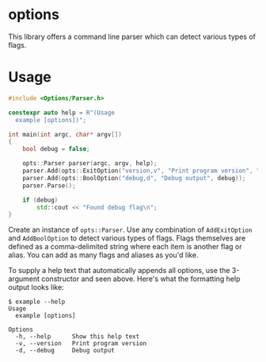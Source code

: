 # options

This library offers a command line parser which can detect various types of flags.

# Usage

```cpp
#include <Options/Parser.h>

constexpr auto help = R"(Usage
  example [options])";

int main(int argc, char* argv[])
{
    bool debug = false;

    opts::Parser parser(argc, argv, help);
    parser.Add(opts::ExitOption("version,v", "Print program version", "v0.0.0"));
    parser.Add(opts::BoolOption("debug,d", "Debug output", debug));
    parser.Parse();

    if (debug)
        std::cout << "Found debug flag\n";
}
```

Create an instance of `opts::Parser`. Use any combination of `AddExitOption` and `AddBoolOption` to detect various types of flags. Flags themselves are defined as a comma-delimited string where each item is another flag or alias. You can add as many flags and aliases as you'd like.

To supply a help text that automatically appends all options, use the 3-argument constructor and seen above. Here's what the formatting help output looks like:

```
$ example --help
Usage
  example [options]

Options
  -h, --help      Show this help text
  -v, --version   Print program version
  -d, --debug     Debug output
```
